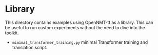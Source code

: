 # Library

This directory contains examples using OpenNMT-tf as a library. This can be useful to run custom experiments without the need to dive into the toolkit.

* `minimal_transformer_training.py` minimal Transformer training and translation script.

